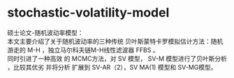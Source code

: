 # stochastic-volatility-model
硕士论文-随机波动率模型：  
本文主要介绍了关于随机波动率的三种传统 贝叶斯蒙特卡罗模拟估计方法：随机游走的 M-H ，独立马尔科夫链M-H线性滤波器 FFBS 。  
同时引进了一种高效 的 MCMC方法，对 SV 模型， SV-M 模型进行了贝叶斯分析 ，比较其优劣 并将分析 扩展到 SV-AR（2），SV MA(1) 模型和 SV-MG模型。
